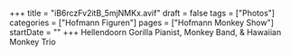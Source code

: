 +++
title = "iB6rczFv2itB_5mjNMKx.avif"
draft = false
tags = ["Photos"]
categories = ["Hofmann Figuren"]
pages = ["Hofmann Monkey Show"]
startDate = ""
+++
Hellendoorn Gorilla Pianist, Monkey Band, & Hawaiian Monkey Trio
